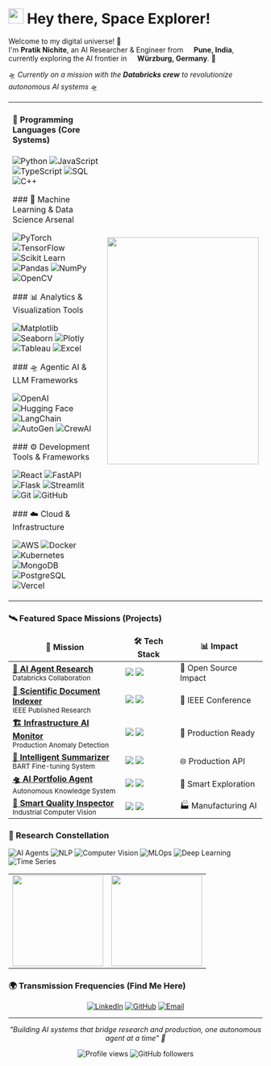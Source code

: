 
<h1><img src="https://raw.githubusercontent.com/MartinHeinz/MartinHeinz/master/wave.gif" width="30px"> Hey there, Space Explorer!</h1>

<p>Welcome to my digital universe! 🚀</br> I'm <b>Pratik Nichite</b>, an AI Researcher & Engineer from <img src="https://cdn-icons-png.flaticon.com/512/197/197419.png" width="13"/> <b>Pune, India</b>, currently exploring the AI frontier in <img src="https://cdn-icons-png.flaticon.com/512/197/197571.png" width="13"/> <b>Würzburg, Germany</b>. 🌌</p>

<p>🛸 <i>Currently on a mission with the <b>Databricks crew</b> to revolutionize autonomous AI systems</i> 🛸</p>

<div align="center">
  <table>
    <tr>
      <td>
        <h4>🚀 Programming Languages (Core Systems)</h4>
          <p>
            <img alt="Python" src="https://img.shields.io/badge/-Python-306998?style=flat-square&logo=python&logoColor=white" />
            <img alt="JavaScript" src="https://img.shields.io/badge/-JavaScript-F7DF1E?style=flat-square&logo=javascript&logoColor=black" />
            <img alt="TypeScript" src="https://img.shields.io/badge/-TypeScript-007ACC?style=flat-square&logo=typescript&logoColor=white" />
            <img alt="SQL" src="https://img.shields.io/badge/-SQL-336791?style=flat-square&logo=mysql&logoColor=white" />
            <img alt="C++" src="https://img.shields.io/badge/-C++-00599C?style=flat-square&logo=c%2b%2b&logoColor=white" />
          </p>
          ### 🤖 Machine Learning & Data Science Arsenal
          <p>
            <img alt="PyTorch" src="https://img.shields.io/badge/-PyTorch-EE4C2C?style=flat-square&logo=pytorch&logoColor=white" />
            <img alt="TensorFlow" src="https://img.shields.io/badge/-TensorFlow-FF6F00?style=flat-square&logo=tensorflow&logoColor=white" />
            <img alt="Scikit Learn" src="https://img.shields.io/badge/-Scikit_Learn-F7931E?style=flat-square&logo=scikit-learn&logoColor=white" />
            <img alt="Pandas" src="https://img.shields.io/badge/-Pandas-150458?style=flat-square&logo=pandas&logoColor=white" />
            <img alt="NumPy" src="https://img.shields.io/badge/-NumPy-013243?style=flat-square&logo=numpy&logoColor=white" />
            <img alt="OpenCV" src="https://img.shields.io/badge/-OpenCV-5C3EE8?style=flat-square&logo=opencv&logoColor=white" />
          </p>
          ### 📊 Analytics & Visualization Tools
          <p>
            <img alt="Matplotlib" src="https://img.shields.io/badge/-Matplotlib-11557c?style=flat-square&logo=python&logoColor=white" />
            <img alt="Seaborn" src="https://img.shields.io/badge/-Seaborn-388e3c?style=flat-square&logo=python&logoColor=white" />
            <img alt="Plotly" src="https://img.shields.io/badge/-Plotly-3F4F75?style=flat-square&logo=plotly&logoColor=white" />
            <img alt="Tableau" src="https://img.shields.io/badge/-Tableau-E97627?style=flat-square&logo=tableau&logoColor=white" />
            <img alt="Excel" src="https://img.shields.io/badge/-Excel-217346?style=flat-square&logo=microsoft-excel&logoColor=white" />
          </p>
          ### 🛸 Agentic AI & LLM Frameworks
          <p>
            <img alt="OpenAI" src="https://img.shields.io/badge/-OpenAI-412991?style=flat-square&logo=openai&logoColor=white" />
            <img alt="Hugging Face" src="https://img.shields.io/badge/-🤗_Hugging_Face-FFD21E?style=flat-square&logoColor=black" />
            <img alt="LangChain" src="https://img.shields.io/badge/-LangChain-121212?style=flat-square&logo=chainlink&logoColor=white" />
            <img alt="AutoGen" src="https://img.shields.io/badge/-AutoGen-FF6B6B?style=flat-square&logo=robot&logoColor=white" />
            <img alt="CrewAI" src="https://img.shields.io/badge/-CrewAI-4ECDC4?style=flat-square&logo=artificial-intelligence&logoColor=white" />
          </p>
          ### ⚙️ Development Tools & Frameworks
          <p>
            <img alt="React" src="https://img.shields.io/badge/-React-45b8d8?style=flat-square&logo=react&logoColor=white" />
            <img alt="FastAPI" src="https://img.shields.io/badge/-FastAPI-009688?style=flat-square&logo=fastapi&logoColor=white" />
            <img alt="Flask" src="https://img.shields.io/badge/-Flask-000000?style=flat-square&logo=flask&logoColor=white" />
            <img alt="Streamlit" src="https://img.shields.io/badge/-Streamlit-FF4B4B?style=flat-square&logo=streamlit&logoColor=white" />
            <img alt="Git" src="https://img.shields.io/badge/-Git-F05032?style=flat-square&logo=git&logoColor=white" />
            <img alt="GitHub" src="https://img.shields.io/badge/-GitHub-181717?style=flat-square&logo=github&logoColor=white" />
          </p>
          ### ☁️ Cloud & Infrastructure
          <p>
            <img alt="AWS" src="https://img.shields.io/badge/-AWS-232F3E?style=flat-square&logo=amazon-aws&logoColor=white" />
            <img alt="Docker" src="https://img.shields.io/badge/-Docker-46a2f1?style=flat-square&logo=docker&logoColor=white" />
            <img alt="Kubernetes" src="https://img.shields.io/badge/-Kubernetes-326ce5?style=flat-square&logo=kubernetes&logoColor=white" />
            <img alt="MongoDB" src="https://img.shields.io/badge/-MongoDB-13aa52?style=flat-square&logo=mongodb&logoColor=white" />
            <img alt="PostgreSQL" src="https://img.shields.io/badge/-PostgreSQL-316192?style=flat-square&logo=postgresql&logoColor=white" />
            <img alt="Vercel" src="https://img.shields.io/badge/-Vercel-000000?style=flat-square&logo=vercel&logoColor=white" />
          </p>
      </td>
      <td>
        <img src="https://i.giphy.com/FT7EbxN8cPeIpIrS1W.webp" width="300" height="450"/>
      </td>
    </tr>
  </table>
</div>
  
  <h3>🛰️ Featured Space Missions (Projects)</h3>
<div align="center">
  <table>
    <thead align="center">
      <tr border: none;>
        <td><b>🚀 Mission</b></td>
        <td><b>🛠️ Tech Stack</b></td>
        <td><b>📊 Impact</b></td>
      </tr>
    </thead>
    <tbody>
      <tr>
        <td><a href="https://github.com/keugenek/app.build-eval-docs"><b>🤖 AI Agent Research</b></a><br/><sub>Databricks Collaboration</sub></td>
        <td><img src="https://img.shields.io/badge/-LLMs-FF6B6B?style=flat-square"/> <img src="https://img.shields.io/badge/-Multi_Agent-4ECDC4?style=flat-square"/></td>
        <td>🌟 Open Source Impact</td>
      </tr>
      <tr>
        <td><a href="https://github.com/Sah-Pranav/SPIDER"><b>🔬 Scientific Document Indexer</b></a><br/><sub>IEEE Published Research</sub></td>
        <td><img src="https://img.shields.io/badge/-Mistral-EE4C2C?style=flat-square"/> <img src="https://img.shields.io/badge/-Phi3-306998?style=flat-square"/></td>
        <td>📄 IEEE Conference</td>
      </tr>
      <tr>
        <td><a href="https://github.com/PratikNichite/Anomaly-Detection-for-Infrastructure-Monitoring"><b>🏗️ Infrastructure AI Monitor</b></a><br/><sub>Production Anomaly Detection</sub></td>
        <td><img src="https://img.shields.io/badge/-VAE-FF6F00?style=flat-square"/> <img src="https://img.shields.io/badge/-OpenCV-5C3EE8?style=flat-square"/></td>
        <td>🚀 Production Ready</td>
      </tr>
      <tr>
        <td><a href="https://github.com/PratikNichite/Semantics_Group_Tasks"><b>📝 Intelligent Summarizer</b></a><br/><sub>BART Fine-tuning System</sub></td>
        <td><img src="https://img.shields.io/badge/-BART-FFD21E?style=flat-square"/> <img src="https://img.shields.io/badge/-HuggingFace-FFD21E?style=flat-square"/></td>
        <td>🌐 Production API</td>
      </tr>
      <tr>
        <td><a href="https://github.com/PratikNichite/portfolio_assistant_backend"><b>🛸 AI Portfolio Agent</b></a><br/><sub>Autonomous Knowledge System</sub></td>
        <td><img src="https://img.shields.io/badge/-RAG-412991?style=flat-square"/> <img src="https://img.shields.io/badge/-Tool_Calling-FF6B6B?style=flat-square"/></td>
        <td>🎯 Smart Exploration</td>
      </tr>
      <tr>
        <td><a href="https://github.com/tharun-kumar-22/toy_detection"><b>🧸 Smart Quality Inspector</b></a><br/><sub>Industrial Computer Vision</sub></td>
        <td><img src="https://img.shields.io/badge/-YOLOv8-EE4C2C?style=flat-square"/> <img src="https://img.shields.io/badge/-PyTorch-EE4C2C?style=flat-square"/></td>
        <td>🏭 Manufacturing AI</td>
      </tr>
    </tbody>
  </table>
</div>

<h3>🌌 Research Constellation</h3>
<p>
  <img alt="AI Agents" src="https://img.shields.io/badge/-Autonomous_Systems-FF6B6B?style=flat-square&logo=robot&logoColor=white" />
  <img alt="NLP" src="https://img.shields.io/badge/-Natural_Language_Processing-4ECDC4?style=flat-square&logo=tensorflow&logoColor=white" />
  <img alt="Computer Vision" src="https://img.shields.io/badge/-Computer_Vision-45B7D1?style=flat-square&logo=opencv&logoColor=white" />
  <img alt="MLOps" src="https://img.shields.io/badge/-MLOps-96CEB4?style=flat-square&logo=docker&logoColor=white" />
  <img alt="Deep Learning" src="https://img.shields.io/badge/-Deep_Learning-FFEAA7?style=flat-square&logo=pytorch&logoColor=black" />
  <img alt="Time Series" src="https://img.shields.io/badge/-Time_Series_Forecasting-DDA0DD?style=flat-square&logo=chart.js&logoColor=white" />
</p>

<table>
  <tr>
    <td>
      <img height="180em" src="https://github-readme-stats.vercel.app/api?username=PratikNichite&show_icons=true&hide_border=true&count_private=true&include_all_commits=true&theme=radical&bg_color=0D1117&title_color=F85D7F&icon_color=F8D866&text_color=F8F8F2"/>
    </td>
    <td>
      <img height="180em" src="https://github-readme-stats.vercel.app/api/top-langs/?username=PratikNichite&layout=compact&hide_border=true&theme=radical&bg_color=0D1117&title_color=F85D7F&text_color=F8F8F2"/>
    </td>
  </tr>
</table>

<h3>🌍 Transmission Frequencies (Find Me Here)</h3>
<div align="center">
  <p>
  <a href="https://linkedin.com/in/pratik-nichite" target="_blank"><img alt="LinkedIn" src="https://img.shields.io/badge/LinkedIn-%230077B5.svg?&style=for-the-badge&logo=linkedin&logoColor=white" /></a>
  <a href="https://github.com/PratikNichite" target="_blank"><img alt="GitHub" src="https://img.shields.io/badge/GitHub-%2312100E.svg?&style=for-the-badge&logo=Github&logoColor=white" /></a>
  <a href="mailto:pratik.nichite@example.com" target="_blank"><img alt="Email" src="https://img.shields.io/badge/Email-D14836?style=for-the-badge&logo=gmail&logoColor=white" /></a>
  </p>
</div>

---

<p align="center">
  <i>"Building AI systems that bridge research and production, one autonomous agent at a time" 🚀</i>
</p>

<p align="center">
  <img src="https://komarev.com/ghpvc/?username=PratikNichite&label=Space%20Visitors&color=blueviolet&style=flat" alt="Profile views" />
  <img src="https://img.shields.io/github/followers/PratikNichite?label=Followers&style=social" alt="GitHub followers" />
</p>
